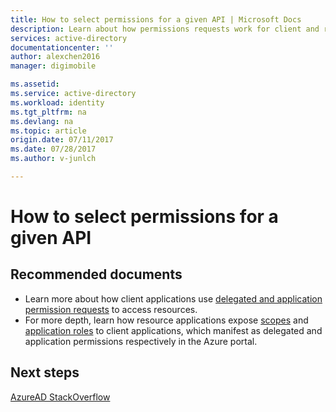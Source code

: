 ```yaml
---
title: How to select permissions for a given API | Microsoft Docs
description: Learn about how permissions requests work for client and resource applications for applications you are developing
services: active-directory
documentationcenter: ''
author: alexchen2016
manager: digimobile

ms.assetid: 
ms.service: active-directory
ms.workload: identity
ms.tgt_pltfrm: na
ms.devlang: na
ms.topic: article
origin.date: 07/11/2017
ms.date: 07/28/2017
ms.author: v-junlch

---
```


# How to select permissions for a given API 

## Recommended documents

- Learn more about how client applications use [delegated and application permission requests](/active-directory/develop/active-directory-dev-glossary#permissions) to access resources.
- For more depth, learn how resource applications expose [scopes](/active-directory/develop/active-directory-dev-glossary#scopes) and [application roles](/active-directory/develop/active-directory-dev-glossary#roles) to client applications, which manifest as delegated and application permissions respectively in the Azure portal. 

## Next steps

[AzureAD StackOverflow](http://stackoverflow.com/questions/tagged/azure-active-directory)

<!-- Update_Description: link update -->
